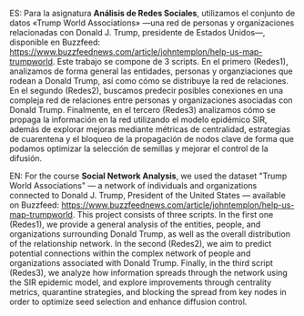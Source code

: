 ES: Para la asignatura **Análisis de Redes Sociales**, utilizamos el conjunto de datos «Trump World Associations» —una red de personas y organizaciones relacionadas con Donald J. Trump, presidente de Estados Unidos—, disponible en Buzzfeed: https://www.buzzfeednews.com/article/johntemplon/help-us-map-trumpworld. Este trabajo se compone de 3 scripts. En el primero (Redes1), analizamos de forma general las entidades, personas y organziaciones que rodean a Donald Trump, así como cómo se distribuye la red de relaciones. En el segundo (Redes2), buscamos predecir posibles conexiones en una compleja red de relaciones entre personas y organizaciones asociadas con Donald Trump. Finalmente, en el tercero (Redes3) analizamos cómo se propaga la información en la red utilizando el modelo epidémico SIR, además de explorar mejoras mediante métricas de centralidad, estrategias de cuarentena y el bloqueo de la propagación de nodos clave de forma que podamos optimizar la selección de semillas y mejorar el control de la difusión.


EN: For the course **Social Network Analysis**, we used the dataset "Trump World Associations" — a network of individuals and organizations connected to Donald J. Trump, President of the United States — available on Buzzfeed: https://www.buzzfeednews.com/article/johntemplon/help-us-map-trumpworld. This project consists of three scripts. In the first one (Redes1), we provide a general analysis of the entities, people, and organizations surrounding Donald Trump, as well as the overall distribution of the relationship network. In the second (Redes2), we aim to predict potential connections within the complex network of people and organizations associated with Donald Trump. Finally, in the third script (Redes3), we analyze how information spreads through the network using the SIR epidemic model, and explore improvements through centrality metrics, quarantine strategies, and blocking the spread from key nodes in order to optimize seed selection and enhance diffusion control.
